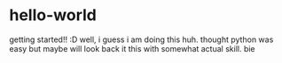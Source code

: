 # hello-world
getting started!! :D
well, i guess i am doing this huh. thought python was easy but maybe will look back it this with somewhat actual skill. bie
